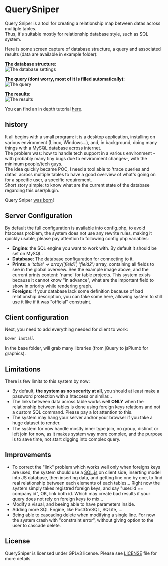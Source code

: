 # QuerySniper
Query Sniper is a tool for creating a relationship map between datas across multiple tables.  
Thus, it's suitable mostly for relationship database style, such as SQL system.

Here is some screen capture of database structure, a query and associated results (data are available in example folder):

**The database structure:**  
![The database settings](http://www.kirikoo.net/images/14Anonyme-20150323-181522.png)

**The query (dont worry, most of it is filled automatically):**  
![The query](http://www.kirikoo.net/images/14Anonyme-20150323-181539.png)

**The results:**  
![The results](http://www.kirikoo.net/images/14Anonyme-20150323-181554.png)


You can find an in depth tutorial [here](https://github.com/Deisss/QuerySniper/wiki/base).

## history

It all begins with a small program: it is a desktop application, installing on various environment (Linux, Windows...), and, in background, doing many things with a MySQL database across internet.  
The problem was: how to handle tech support in a various environment -with probably many tiny bugs due to environment changes-, with the minimum people/tech guys.  
The idea quickly became POC, I need a tool able to 'trace queries and datas' across multiple tables to have a good overview of what's going on for a specific user, a specific requirement.  
Short story simple: to know what are the current state of the database regarding this user/plugin.  

Query Sniper [was born](https://github.com/Deisss/QuerySniper/wiki/Idea)!

## Server Configuration

By default the full configuration is available into config.php, to avoid htaccess problem, the system does not use any rewrite rules, making it quickly usable, please pay attention to following config.php variables:

  * **Engine**: the SQL engine you want to work with. By default it should be set on MySQL.
  * **Database**: The database configuration for connecting to it.
  * **Prints**: a _'table' => array('field1', 'field2')_ array, containing all fields to see in the global overview. See the example image above, and the current prints content: 'name' for table projects. This system exists because it cannot know "in advance", what are the important field to show in priority while rendering graph.
  * **Foreigns**: if your database lack some definition because of bad relationship description, you can fake some here, allowing system to still use it like if it was "official" constraint.

## Client configuration

Next, you need to add everything needed for client to work:

```sh
bower install
```

In the base folder, will grab many libraries (from jQuery to jsPlumb for graphics).

## Limitations

There is few limits to this system by now:

  * By default, **the system as no security at all**, you should at least make a password protection with a htaccess or similar...
  * The links between data across table works well **ONLY** when the relationship between tables is done using foreign keys relations and not a custom SQL command. Please pay a lot attention to this.
  * The system may hang your server and/or your browser if you take a huge dataset to render.
  * The system for now handle mostly inner type join, no group, distinct or left join for now, as it makes system way more complex, and the purpose is to save time, not start digging into complex query.

## Improvements
  * To correct the "link" problem which works well only when foreigns keys are used, the system should use a [SQL.js](https://github.com/kripken/sql.js/) on client side, inserting model into JS database, then inserting data, and getting line one by one, to find real relationship between each elements of each tables... Right now the system simply takes registred foreign keys, and say "user.id == company.id", OK, link both id. Which may create bad results if your query does not rely on foreign keys to mix...
  * Modify a visual, and beeing able to have parameters inside.
  * Adding more SQL Engine, like PostGreSQL, SQLite, ...
  * Being able to cascading delete when modifying a single line. For now the system crash with "constraint error", without giving option to the user to cascade delete.

## License

QuerySniper is licensed under GPLv3 license. Please see [LICENSE](./LICENSE) file for more details.